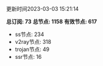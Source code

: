 更新时间2023-03-03 15:21:14

**总订阅: 73**
**总节点: 1158**
**有效节点: 617**
- ss节点: 234
- v2ray节点: 318
- trojan节点: 49
- ssr节点: 16
